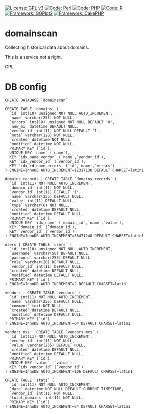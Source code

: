 [![License: GPL v3](https://img.shields.io/badge/License-GPL%20v3-blue.svg)](https://www.gnu.org/licenses/gpl-3.0)
[![Code: Perl](https://img.shields.io/badge/Code-Perl-green.svg?style=flat)](http://www.perl.org)
[![Code: PHP](https://img.shields.io/badge/Code-PHP-green.svg?style=flat)](http://www.php.net)
[![Code: R](https://img.shields.io/badge/Code-R-green.svg?style=flat)](https://www.r-project.org)
[![Framework: GGPlot2](https://img.shields.io/badge/Framework-GGPlot2-blue.svg?style=flat)](http://ggplot2.org)
[![Framework: CakePHP](https://img.shields.io/badge/Framework-CakePHP-blue.svg?style=flat)](http://cakephp.org)


# domainscan
Collecting historical data about domains.

This is a service not a right.

GPL

# DB config
```
CREATE DATABASE `domainscan`

CREATE TABLE `domains` (
  `id` int(10) unsigned NOT NULL AUTO_INCREMENT,
  `name` varchar(255) NOT NULL,
  `errors` int(10) unsigned NOT NULL DEFAULT '0',
  `new_mx` datetime DEFAULT NULL,
  `vendor_id` int(11) NOT NULL DEFAULT '1',
  `note` varchar(128) NOT NULL,
  `created` datetime NOT NULL,
  `modified` datetime NOT NULL,
  PRIMARY KEY (`id`),
  UNIQUE KEY `name` (`name`),
  KEY `idx_name_vendor` (`name`,`vendor_id`),
  KEY `idx_vendor_id` (`vendor_id`),
  KEY `idx_id_name_errors` (`id`,`name`,`errors`)
) ENGINE=InnoDB AUTO_INCREMENT=12317138 DEFAULT CHARSET=latin1

domains_records | CREATE TABLE `domains_records` (
  `id` int(11) NOT NULL AUTO_INCREMENT,
  `domain_id` int(11) NOT NULL,
  `vendor_id` int(11) DEFAULT '1',
  `name` varchar(255) DEFAULT NULL,
  `value` int(11) DEFAULT NULL,
  `type` varchar(6) NOT NULL,
  `created` datetime DEFAULT NULL,
  `modified` datetime DEFAULT NULL,
  PRIMARY KEY (`id`),
  UNIQUE KEY `idx_name` (`domain_id`,`name`,`value`),
  KEY `domain_id` (`domain_id`),
  KEY `vendor_id` (`vendor_id`)
) ENGINE=InnoDB AUTO_INCREMENT=36471248 DEFAULT CHARSET=latin1

users | CREATE TABLE `users` (
  `id` int(10) unsigned NOT NULL AUTO_INCREMENT,
  `username` varchar(50) DEFAULT NULL,
  `password` varchar(255) DEFAULT NULL,
  `role` varchar(20) DEFAULT NULL,
  `vendor_id` int(11) DEFAULT NULL,
  `created` datetime DEFAULT NULL,
  `modified` datetime DEFAULT NULL,
  PRIMARY KEY (`id`)
) ENGINE=InnoDB AUTO_INCREMENT=2 DEFAULT CHARSET=latin1

vendors | CREATE TABLE `vendors` (
  `id` int(11) NOT NULL AUTO_INCREMENT,
  `name` varchar(255) DEFAULT NULL,
  `comment` text NOT NULL,
  `created` datetime DEFAULT NULL,
  `modified` datetime DEFAULT NULL,
  PRIMARY KEY (`id`)
) ENGINE=InnoDB AUTO_INCREMENT=64 DEFAULT CHARSET=latin1

vendors_mxs | CREATE TABLE `vendors_mxs` (
  `id` int(11) NOT NULL AUTO_INCREMENT,
  `vendor_id` int(11) NOT NULL,
  `value` varchar(255) DEFAULT NULL,
  `created` datetime DEFAULT NULL,
  `modified` datetime DEFAULT NULL,
  PRIMARY KEY (`id`),
  UNIQUE KEY `value` (`value`),
  KEY `idx_vendor_id` (`vendor_id`)
) ENGINE=InnoDB AUTO_INCREMENT=106 DEFAULT CHARSET=latin1

CREATE TABLE `stats` (
  `id` int(11) NOT NULL AUTO_INCREMENT,
  `date` datetime NOT NULL DEFAULT CURRENT_TIMESTAMP,
  `vendor_id` int(11) NOT NULL,
  `total_domains` int(11) NOT NULL,
  PRIMARY KEY (`id`)
) ENGINE=InnoDB AUTO_INCREMENT=64 DEFAULT CHARSET=latin1
```
